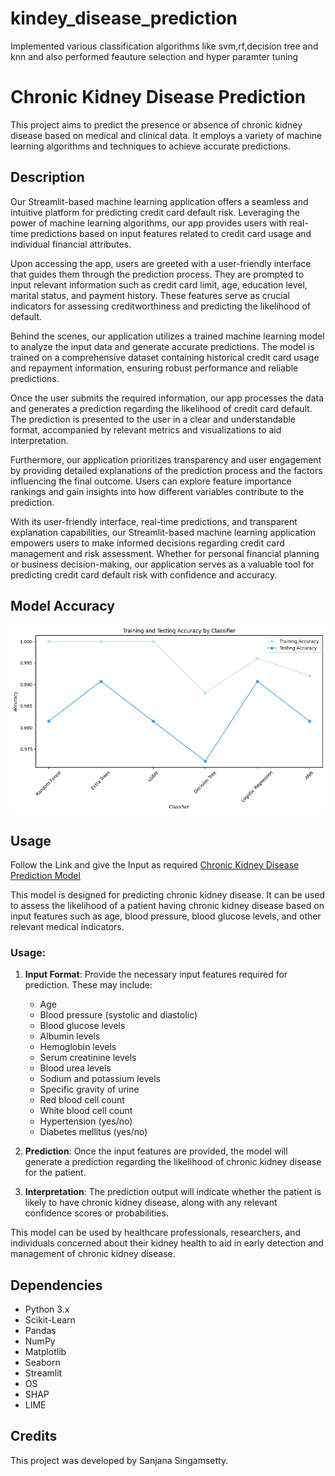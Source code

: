 # kindey_disease_prediction
Implemented various classification algorithms like svm,rf,decision tree and knn and also performed feauture selection and hyper paramter tuning
# Chronic Kidney Disease Prediction

This project aims to predict the presence or absence of chronic kidney disease based on medical and clinical data. It employs a variety of machine learning algorithms and techniques to achieve accurate predictions.

## Description

Our Streamlit-based machine learning application offers a seamless and intuitive platform for predicting credit card default risk. Leveraging the power of machine learning algorithms, our app provides users with real-time predictions based on input features related to credit card usage and individual financial attributes.

Upon accessing the app, users are greeted with a user-friendly interface that guides them through the prediction process. They are prompted to input relevant information such as credit card limit, age, education level, marital status, and payment history. These features serve as crucial indicators for assessing creditworthiness and predicting the likelihood of default.

Behind the scenes, our application utilizes a trained machine learning model to analyze the input data and generate accurate predictions. The model is trained on a comprehensive dataset containing historical credit card usage and repayment information, ensuring robust performance and reliable predictions.

Once the user submits the required information, our app processes the data and generates a prediction regarding the likelihood of credit card default. The prediction is presented to the user in a clear and understandable format, accompanied by relevant metrics and visualizations to aid interpretation.

Furthermore, our application prioritizes transparency and user engagement by providing detailed explanations of the prediction process and the factors influencing the final outcome. Users can explore feature importance rankings and gain insights into how different variables contribute to the prediction.

With its user-friendly interface, real-time predictions, and transparent explanation capabilities, our Streamlit-based machine learning application empowers users to make informed decisions regarding credit card management and risk assessment. Whether for personal financial planning or business decision-making, our application serves as a valuable tool for predicting credit card default risk with confidence and accuracy.

## Model Accuracy

![Model Accuracy](testandtrain.png)


## Usage

Follow the Link and give the Input as required 
[Chronic Kidney Disease Prediction Model](https://huggingface.co/spaces/sanjana04/Chronic-kidney-disease-prediction)

This model is designed for predicting chronic kidney disease. It can be used to assess the likelihood of a patient having chronic kidney disease based on input features such as age, blood pressure, blood glucose levels, and other relevant medical indicators.

### Usage:

1. **Input Format**: Provide the necessary input features required for prediction. These may include:
   - Age
   - Blood pressure (systolic and diastolic)
   - Blood glucose levels
   - Albumin levels
   - Hemoglobin levels
   - Serum creatinine levels
   - Blood urea levels
   - Sodium and potassium levels
   - Specific gravity of urine
   - Red blood cell count
   - White blood cell count
   - Hypertension (yes/no)
   - Diabetes mellitus (yes/no)


2. **Prediction**: Once the input features are provided, the model will generate a prediction regarding the likelihood of chronic kidney disease for the patient.

3. **Interpretation**: The prediction output will indicate whether the patient is likely to have chronic kidney disease, along with any relevant confidence scores or probabilities.

This model can be used by healthcare professionals, researchers, and individuals concerned about their kidney health to aid in early detection and management of chronic kidney disease.

## Dependencies

- Python 3.x
- Scikit-Learn
- Pandas
- NumPy
- Matplotlib
- Seaborn
- Streamlit
- OS
- SHAP
- LIME

## Credits

This project was developed by Sanjana Singamsetty.

